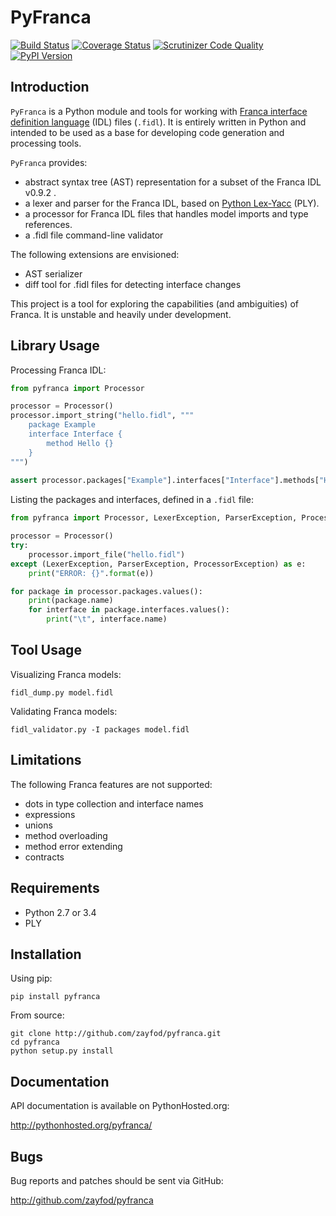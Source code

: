 PyFranca
========

[![Build Status](https://travis-ci.org/zayfod/pyfranca.svg?branch=master)](https://travis-ci.org/zayfod/pyfranca)
[![Coverage Status](https://coveralls.io/repos/github/zayfod/pyfranca/badge.svg?branch=master)](https://coveralls.io/github/zayfod/pyfranca?branch=master)
[![Scrutinizer Code Quality](https://scrutinizer-ci.com/g/zayfod/pyfranca/badges/quality-score.png?b=master)](https://scrutinizer-ci.com/g/zayfod/pyfranca/?branch=master)
[![PyPI Version](http://img.shields.io/pypi/v/pyfranca.svg)](https://pypi.python.org/pypi/pyfranca)


Introduction
------------

`PyFranca` is a Python module and tools for working with
[Franca interface definition language](https://github.com/franca/franca)
(IDL) files (`.fidl`). It is entirely written in Python and intended to be
used as a base for developing code generation and processing tools.

`PyFranca` provides:
 
- abstract syntax tree (AST) representation for a subset of the
    Franca IDL v0.9.2 .
- a lexer and parser for the Franca IDL, based on
    [Python Lex-Yacc](http://www.dabeaz.com/ply/) (PLY).
- a processor for Franca IDL files that handles model imports and
    type references.
- a .fidl file command-line validator

The following extensions are envisioned:

- AST serializer
- diff tool for .fidl files for detecting interface changes   

This project is a tool for exploring the capabilities (and ambiguities) of
Franca. It is unstable and heavily under development.


Library Usage
-------------

Processing Franca IDL:

```python
from pyfranca import Processor

processor = Processor()
processor.import_string("hello.fidl", """
    package Example
    interface Interface {
        method Hello {}
    }
""")
        
assert processor.packages["Example"].interfaces["Interface"].methods["Hello"].name == "Hello"
```

Listing the packages and interfaces, defined in a `.fidl` file:

```python
from pyfranca import Processor, LexerException, ParserException, ProcessorException

processor = Processor()
try:
    processor.import_file("hello.fidl")        
except (LexerException, ParserException, ProcessorException) as e:
    print("ERROR: {}".format(e))

for package in processor.packages.values():
    print(package.name)
    for interface in package.interfaces.values():
        print("\t", interface.name)
```


Tool Usage
----------

Visualizing Franca models:

    fidl_dump.py model.fidl

Validating Franca models:

    fidl_validator.py -I packages model.fidl


Limitations
-----------

The following Franca features are not supported:

- dots in type collection and interface names
- expressions
- unions
- method overloading
- method error extending
- contracts


Requirements
------------

- Python 2.7 or 3.4
- PLY


Installation
------------

Using pip:

    pip install pyfranca

From source:

    git clone http://github.com/zayfod/pyfranca.git
    cd pyfranca
    python setup.py install


Documentation
-------------

API documentation is available on PythonHosted.org:

http://pythonhosted.org/pyfranca/


Bugs
----

Bug reports and patches should be sent via GitHub:

http://github.com/zayfod/pyfranca
